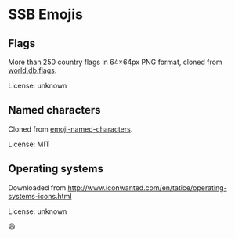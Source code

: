 # SSB Emojis

## Flags

More than 250 country flags in 64×64px PNG format, cloned from [world.db.flags](https://github.com/worlddb/world.db.flags).

License: unknown

## Named characters

Cloned from [emoji-named-characters](https://github.com/lukekarrys/emoji-named-characters).

License: MIT

## Operating systems

Downloaded from http://www.iconwanted.com/en/tatice/operating-systems-icons.html

License: unknown

:smile:
